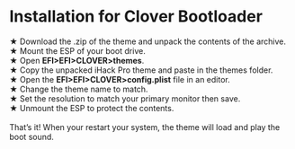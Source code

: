 # Installation for Clover Bootloader
★ Download the .zip of the theme and unpack the contents of the archive.<br>
★ Mount the ESP of your boot drive.<br>
★ Open <b>EFI>EFI>CLOVER>themes</b>.<br>
★ Copy the unpacked iHack Pro theme and paste in the themes folder.<br>
★ Open the <b>EFI>EFI>CLOVER>config.plist</b> file in an editor.<br>
★ Change the theme name to match.<br>
★ Set the resolution to match your primary monitor then save.<br>
★ Unmount the ESP to protect the contents.<br>
<br>
That’s it! When your restart your system, the theme will load and play the boot sound.<br>
